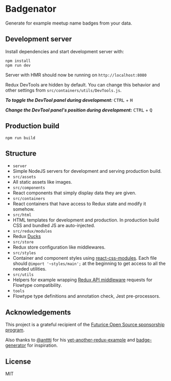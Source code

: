 # Badgenator

Generate for example meetup name badges from your data.

## Development server

Install dependencies and start development server with:

```
npm install
npm run dev
```

Server with HMR should now be running on `http://localhost:8080`

Redux DevTools are hidden by default. You can change this behavior and other settings from `src/containers/utils/DevTools.js`.

***To toggle the DevTool panel during development:***
<kbd>CTRL</kbd> + <kbd>H</kbd>

***Change the DevTool panel's position during development:***
<kbd>CTRL</kbd> + <kbd>Q</kbd>

## Production build

```
npm run build
```

## Structure
* `server`
 * Simple NodeJS servers for development and serving production build.
* `src/assets`
 * All static assets like images.
* `src/components`
 * React components that simply display data they are given.
* `src/containers`
 * React containers that have access to Redux state and modify it somehow.
* `src/html`
 * HTML templates for development and production. In production build CSS and bundled JS are auto-injected.
* `src/redux/modules`
 * Redux [Ducks](https://github.com/erikras/ducks-modular-redux)
* `src/store`
 *  Redux store configuration like middlewares.
* `src/styles`
 * Container and component styles using [react-css-modules](https://github.com/gajus/react-css-modules). Each file should `@import '~styles/main';` at the beginning to get access to all the needed utilities.
* `src/utils`
 * Helpers for example wrapping [Redux API middleware](https://github.com/agraboso/redux-api-middleware) requests for Flowtype compatibility.
* `tools`
 * Flowtype type definitions and annotation check, Jest pre-processors.

## Acknowledgements

This project is a grateful recipient of the [Futurice Open Source sponsorship program](http://futurice.com/blog/sponsoring-free-time-open-source-activities).

Also thanks to [@anttti](https://github.com/anttti/) for his [yet-another-redux-example](https://github.com/anttti/yet-another-redux-example) and [badge-generator](https://github.com/hhkaos/badge-generator) for inspiration.

## License

MIT

